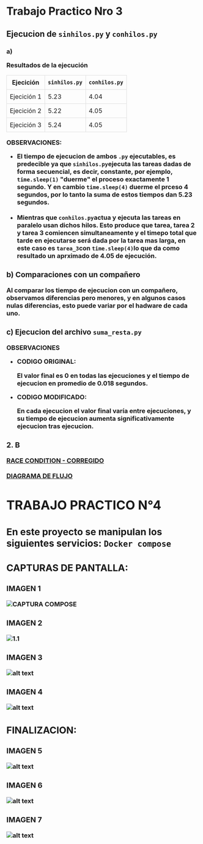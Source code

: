 
# Trabajo Practico Nro 3

<div style= "font-family: Arial, sans-serif, line-height: 1.6">

<h2>Ejecucion de <code>sinhilos.py</code> y <code>conhilos.py</code></h2>

<h3> a) 
<p> Resultados de la ejecución </p>

<table style= "border-collapse: collapse; width: 100%; text-algin: left;">

<thead>
<tr>
    <th style="border:1px solid #dddddd; padding :8px;"> Ejecición</th>
    <th style="border:1px solid #dddddd; padding :8px;"><code>sinhilos.py</code></th>
    <th style="border:1px solid #dddddd; padding :8px;"> <code>conhilos.py</code></th>
</tr>
</thead>
<tbody>
    <tr>
        <td style="border:1px solid #dddddd; padding :8px;"> Ejecición 1</td>
        <td style="border:1px solid #dddddd; padding :8px;">5.23 </td>
        <td style="border:1px solid #dddddd; padding :8px;"> 4.04</td>
    </tr>
    <tr>
            <td style="border:1px solid #dddddd; padding :8px;"> Ejecición 2</td>
            <td style="border:1px solid #dddddd; padding :8px;"> 5.22</td>
            <td style="border:1px solid #dddddd; padding :8px;"> 4.05</td>
    </tr>
    <tr>
            <td style="border:1px solid #dddddd; padding :8px;"> Ejecición 3</td>
            <td style="border:1px solid #dddddd; padding :8px;"> 5.24</td>
            <td style="border:1px solid #dddddd; padding :8px;"> 4.05</td>
    </tr>
    </tbody>
    </table>

<p><strong>OBSERVACIONES:</strong</p>

<ul>
    <li>El tiempo de ejecucion de ambos <code>.py</code> ejecutables, es predecible ya que <code>sinhilos.py</code>ejecuta las tareas dadas de forma secuencial, es decir, constante, por ejemplo, <code>time.sleep(1)</code> "duerme" el proceso exactamente 1 segundo. Y en cambio <code>time.sleep(4)</code> duerme el prceso 4 segundos, por lo tanto la suma de estos tiempos dan 5.23 segundos.</li>
    <br>
    <li>Mientras que <code>conhilos.py</code>actua y ejecuta las tareas en paralelo usan dichos hilos. Esto produce que tarea, tarea 2 y tarea 3 comiencen simultaneamente y el timepo total que tarde en ejecutarse será dada por la tarea mas larga, en este caso es <code>tarea_3</code>con <code>time.sleep(4)</code>lo que da como resultado un aprximado de 4.05 de ejecución.</li>
</ul>

<h3>b) Comparaciones con un compañero</h3>

<p>Al comparar los tiempo de ejecucion con un compañero, observamos diferencias pero menores, y en algunos casos nulas diferencias, esto puede variar por el hadware de cada uno.</p>

<h3>c) Ejecucion del archivo <code>suma_resta.py</code></h3>

<p><strong>OBSERVACIONES</STRONG></p>
<ul>
    <li>
    <p>CODIGO ORIGINAL: </p>
    El valor final es 0 en todas las ejecuciones y el tiempo de ejecucion en promedio de 0.018 segundos.
    </li>
    <li><p>CODIGO MODIFICADO:<p>
    En cada ejecucion el valor final varía entre ejecuciones, y su tiempo de ejecucion aumenta significativamente ejecucion tras ejecucion.
    </li>
</ul>

<h3>2. B</h3>

<a href="./TP3/raceccondition.c">RACE CONDITION - CORREGIDO </a>
<br>
<br>
<a href="./TP3/diagrama-flujo.jpeg"> DIAGRAMA DE FLUJO </a>

# TRABAJO PRACTICO N°4

<h2>En este proyecto se manipulan los siguientes servicios: <code>Docker compose</code></h2>

## CAPTURAS DE PANTALLA: 

### IMAGEN 1
![CAPTURA COMPOSE](screnshots/CAPTURA-COMPOSE-1.1.png)

### IMAGEN 2
![1.1](screnshots/CAPTURA-COMPOSE.png)

### IMAGEN 3
![alt text](screnshots/CAPTURA-HOLAMUNDO.png)

### IMAGEN 4
![alt text](screnshots/CAPTURA-PHPMYADMIN.png)

## FINALIZACION: 

### IMAGEN 5
![alt text](screnshots/CAPTURA-CLONE_MV.png)

### IMAGEN 6
![alt text](screnshots/CAPTURA-MODIFICACION.png)

### IMAGEN 7
![alt text](screnshots/CAPTURA-FINALIZACION.png)
